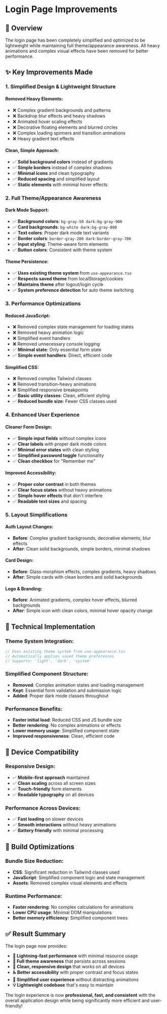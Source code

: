 # Login Page Improvements

## 🚀 **Overview**
The login page has been completely simplified and optimized to be lightweight while maintaining full theme/appearance awareness. All heavy animations and complex visual effects have been removed for better performance.

## ✨ **Key Improvements Made**

### **1. Simplified Design & Lightweight Structure**

#### **Removed Heavy Elements:**
- ❌ Complex gradient backgrounds and patterns
- ❌ Backdrop blur effects and heavy shadows
- ❌ Animated hover scaling effects
- ❌ Decorative floating elements and blurred circles
- ❌ Complex loading spinners and transition animations
- ❌ Heavy gradient text effects

#### **Clean, Simple Approach:**
- ✅ **Solid background colors** instead of gradients
- ✅ **Simple borders** instead of complex shadows
- ✅ **Minimal icons** and clean typography
- ✅ **Reduced spacing** and simplified layout
- ✅ **Static elements** with minimal hover effects

### **2. Full Theme/Appearance Awareness**

#### **Dark Mode Support:**
- ✅ **Background colors**: `bg-gray-50 dark:bg-gray-900`
- ✅ **Card backgrounds**: `bg-white dark:bg-gray-800`
- ✅ **Text colors**: Proper dark mode text variants
- ✅ **Border colors**: `border-gray-200 dark:border-gray-700`
- ✅ **Input styling**: Theme-aware form elements
- ✅ **Button colors**: Consistent with theme system

#### **Theme Persistence:**
- ✅ **Uses existing theme system** from `use-appearance.tsx`
- ✅ **Respects saved theme** from localStorage/cookies
- ✅ **Maintains theme** after logout/login cycle
- ✅ **System preference detection** for auto theme switching

### **3. Performance Optimizations**

#### **Reduced JavaScript:**
- ❌ Removed complex state management for loading states
- ❌ Removed heavy animation logic
- ❌ Simplified event handlers
- ❌ Removed unnecessary console logging
- ✅ **Minimal state**: Only essential form state
- ✅ **Simple event handlers**: Direct, efficient code

#### **Simplified CSS:**
- ❌ Removed complex Tailwind classes
- ❌ Removed transition-heavy animations
- ❌ Simplified responsive breakpoints
- ✅ **Basic utility classes**: Clean, efficient styling
- ✅ **Reduced bundle size**: Fewer CSS classes used

### **4. Enhanced User Experience**

#### **Cleaner Form Design:**
- ✅ **Simple input fields** without complex icons
- ✅ **Clear labels** with proper dark mode colors
- ✅ **Minimal error states** with clean styling
- ✅ **Simplified password toggle** functionality
- ✅ **Clean checkbox** for "Remember me"

#### **Improved Accessibility:**
- ✅ **Proper color contrast** in both themes
- ✅ **Clear focus states** without heavy animations
- ✅ **Simple hover effects** that don't interfere
- ✅ **Readable text sizes** and spacing

### **5. Layout Simplifications**

#### **Auth Layout Changes:**
- **Before**: Complex gradient backgrounds, decorative elements, blur effects
- **After**: Clean solid backgrounds, simple borders, minimal shadows

#### **Card Design:**
- **Before**: Glass-morphism effects, complex gradients, heavy shadows
- **After**: Simple cards with clean borders and solid backgrounds

#### **Logo & Branding:**
- **Before**: Animated gradients, complex hover effects, blurred backgrounds
- **After**: Simple icon with clean colors, minimal hover opacity change

## 🎯 **Technical Implementation**

### **Theme System Integration:**
```typescript
// Uses existing theme system from use-appearance.tsx
// Automatically applies saved theme preferences
// Supports: 'light', 'dark', 'system'
```

### **Simplified Component Structure:**
- **Removed**: Complex animation states and loading management
- **Kept**: Essential form validation and submission logic
- **Added**: Proper dark mode classes throughout

### **Performance Benefits:**
- **Faster initial load**: Reduced CSS and JS bundle size
- **Better rendering**: No complex animations or effects
- **Lower memory usage**: Simplified component state
- **Improved responsiveness**: Clean, efficient code

## 📱 **Device Compatibility**

### **Responsive Design:**
- ✅ **Mobile-first approach** maintained
- ✅ **Clean scaling** across all screen sizes
- ✅ **Touch-friendly** form elements
- ✅ **Readable typography** on all devices

### **Performance Across Devices:**
- ✅ **Fast loading** on slower devices
- ✅ **Smooth interactions** without heavy animations
- ✅ **Battery friendly** with minimal processing

## 🔧 **Build Optimizations**

### **Bundle Size Reduction:**
- **CSS**: Significant reduction in Tailwind classes used
- **JavaScript**: Simplified component logic and state management
- **Assets**: Removed complex visual elements and effects

### **Runtime Performance:**
- **Faster rendering**: No complex calculations for animations
- **Lower CPU usage**: Minimal DOM manipulations
- **Better memory efficiency**: Simplified component trees

## ✅ **Result Summary**

The login page now provides:
- **🚀 Lightning-fast performance** with minimal resource usage
- **🌙 Full theme awareness** that persists across sessions
- **📱 Clean, responsive design** that works on all devices
- **♿ Better accessibility** with proper contrast and focus states
- **🎯 Simplified user experience** without distracting animations
- **💡 Lightweight codebase** that's easy to maintain

The login experience is now **professional, fast, and consistent** with the overall application design while being significantly more efficient and user-friendly!
